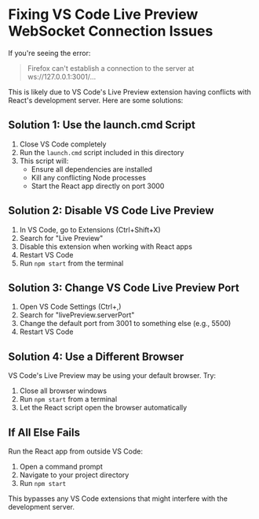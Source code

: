 # Fixing VS Code Live Preview WebSocket Connection Issues

If you're seeing the error:

> Firefox can't establish a connection to the server at ws://127.0.0.1:3001/...

This is likely due to VS Code's Live Preview extension having conflicts with React's development server. Here are some solutions:

## Solution 1: Use the launch.cmd Script

1. Close VS Code completely
2. Run the `launch.cmd` script included in this directory
3. This script will:
   - Ensure all dependencies are installed
   - Kill any conflicting Node processes
   - Start the React app directly on port 3000

## Solution 2: Disable VS Code Live Preview

1. In VS Code, go to Extensions (Ctrl+Shift+X)
2. Search for "Live Preview"
3. Disable this extension when working with React apps
4. Restart VS Code
5. Run `npm start` from the terminal

## Solution 3: Change VS Code Live Preview Port

1. Open VS Code Settings (Ctrl+,)
2. Search for "livePreview.serverPort"
3. Change the default port from 3001 to something else (e.g., 5500)
4. Restart VS Code

## Solution 4: Use a Different Browser

VS Code's Live Preview may be using your default browser. Try:
1. Close all browser windows
2. Run `npm start` from a terminal
3. Let the React script open the browser automatically

## If All Else Fails

Run the React app from outside VS Code:
1. Open a command prompt 
2. Navigate to your project directory
3. Run `npm start`

This bypasses any VS Code extensions that might interfere with the development server.

